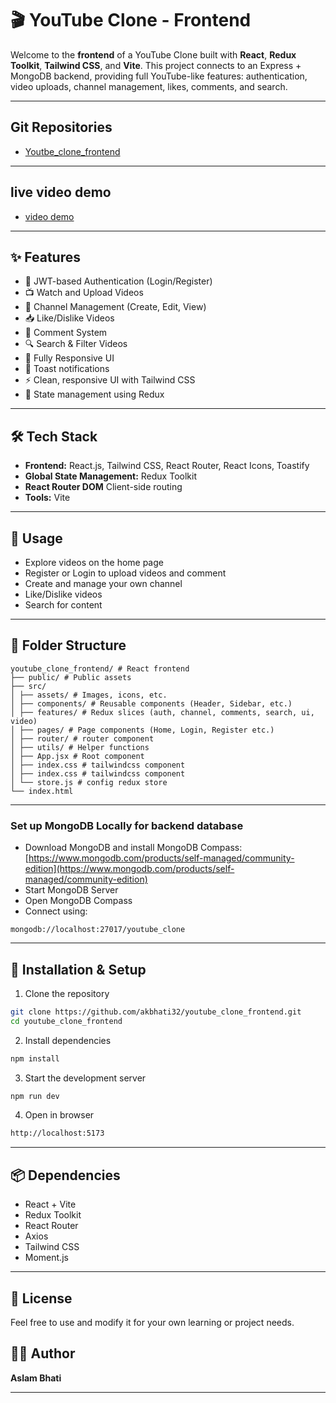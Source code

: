 # 🎬 YouTube Clone - Frontend

Welcome to the **frontend** of a YouTube Clone built with **React**, **Redux Toolkit**, **Tailwind CSS**, and **Vite**. This project connects to an Express + MongoDB backend, providing full YouTube-like features: authentication, video uploads, channel management, likes, comments, and search.

---

## Git Repositories

- [Youtbe_clone_frontend](https://github.com/akbhati32/youtube_clone_frontend.git)

---

## live video demo
- [video demo](https://res.cloudinary.com/dqnqkvncm/video/upload/v1757001845/Final-VEED_eymtso.mp4)

---

## ✨ Features

- 🔐 JWT-based Authentication (Login/Register)
- 📺 Watch and Upload Videos
- 👤 Channel Management (Create, Edit, View)
- 📥 Like/Dislike Videos
- 💬 Comment System
- 🔍 Search & Filter Videos
- 📱 Fully Responsive UI
- 💬 Toast notifications
- ⚡ Clean, responsive UI with Tailwind CSS
- 🔄 State management using Redux

---

## 🛠️ Tech Stack

- **Frontend:** React.js, Tailwind CSS, React Router, React Icons, Toastify
- **Global State Management:**  Redux Toolkit
- **React Router DOM**  Client-side routing
- **Tools:**  Vite

---

## 🧪 Usage

- Explore videos on the home page
- Register or Login to upload videos and comment
- Create and manage your own channel
- Like/Dislike videos
- Search for content

---

## 📁 Folder Structure

```
youtube_clone_frontend/ # React frontend
├── public/ # Public assets
├── src/
│ ├── assets/ # Images, icons, etc.
│ ├── components/ # Reusable components (Header, Sidebar, etc.)
│ ├── features/ # Redux slices (auth, channel, comments, search, ui, video)
│ ├── pages/ # Page components (Home, Login, Register etc.)
│ ├── router/ # router component
│ ├── utils/ # Helper functions
│ ├── App.jsx # Root component
│ ├── index.css # tailwindcss component
│ ├── index.css # tailwindcss component
│ └── store.js # config redux store
└── index.html
```

---

### Set up MongoDB Locally for backend database

- Download MongoDB and install MongoDB Compass: [https://www.mongodb.com/products/self-managed/community-edition](https://www.mongodb.com/products/self-managed/community-edition)
- Start MongoDB Server
- Open MongoDB Compass
- Connect using:

```
mongodb://localhost:27017/youtube_clone
```

---

## 🚀 Installation & Setup

1.  Clone the repository

```sh
git clone https://github.com/akbhati32/youtube_clone_frontend.git
cd youtube_clone_frontend
```

2. Install dependencies

```sh
npm install
```

3. Start the development server

```sh
npm run dev
```

4. Open in browser

```sh
http://localhost:5173
```

---

## 📦 Dependencies

- React + Vite
- Redux Toolkit
- React Router
- Axios
- Tailwind CSS
- Moment.js

---

## 📄 License
Feel free to use and modify it for your own learning or project needs.

## 🙋‍♂️ Author
**Aslam Bhati**

---
